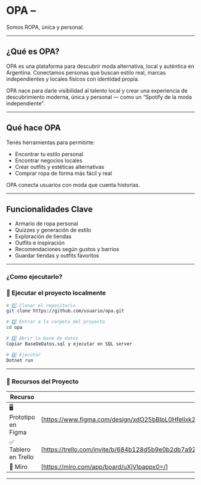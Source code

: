 <p align="center">

# OPA – 
Somos ROPA, única y personal.

---

## ¿Qué es OPA?

OPA es una plataforma para descubrir moda alternativa, local y auténtica en Argentina.
Conectamos personas que buscan estilo real, marcas independientes y locales físicos con identidad propia.

OPA nace para darle visibilidad al talento local y crear una experiencia de descubrimiento moderna, única y personal — como un “Spotify de la moda independiente”.

---

## Qué hace OPA

Tenés herramientas para permitirte:

* Encontrar tu estilo personal
* Encontrar negocios locales
* Crear outfits y estéticas alternativas
* Comprar ropa de forma más fácil y real

OPA conecta usuarios con moda que cuenta historias.

---

## Funcionalidades Clave 

* Armario de ropa personal
* Quizzes y generación de estilo
* Exploración de tiendas
* Outfits e inspiración
* Recomendaciones según gustos y barrios
* Guardar tiendas y outfits favoritos

---

### ¿Como ejecutarlo?
### 🚀 Ejecutar el proyecto localmente

```bash
# 1️⃣ Clonar el repositorio
git clone https://github.com/usuario/opa.git

# 2️⃣ Entrar a la carpeta del proyecto
cd opa

# 3️⃣ Abrir la base de datos 
Copiar BaseDeDatos.sql y ejecutar en SQL server

# 4️⃣ Ejecutar
Dotnet run

```

---

### 🔗 Recursos del Proyecto

| Recurso                | Link                                          |
| ---------------------- | --------------------------------------------- |
| 🖥️ Prototipo en Figma | [https://www.figma.com/design/xdO25bBIpL0HfelIxk2846/Opa?node-id=64-171&t=Oi1AYidWNF5vKJGl-1]   |
| ✅ Tablero en Trello    | [https://trello.com/invite/b/684b128d5b9e0b2db7a92108/ATTI1acaf9c74f0009f6ce9fd904429131121CC8AD99/esfi] |
| 🧠 Miro    |[https://miro.com/app/board/uXjVIpappx0=/]|
---

</p>
